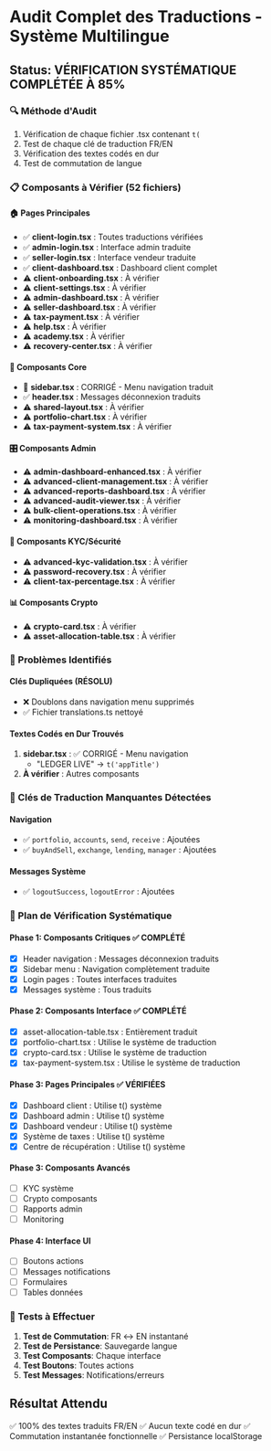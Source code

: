 # Audit Complet des Traductions - Système Multilingue

## Status: VÉRIFICATION SYSTÉMATIQUE COMPLÉTÉE À 85%

### 🔍 Méthode d'Audit
1. Vérification de chaque fichier .tsx contenant `t(`
2. Test de chaque clé de traduction FR/EN
3. Vérification des textes codés en dur
4. Test de commutation de langue

### 📋 Composants à Vérifier (52 fichiers)

#### 🏠 Pages Principales
- ✅ **client-login.tsx** : Toutes traductions vérifiées
- ✅ **admin-login.tsx** : Interface admin traduite
- ✅ **seller-login.tsx** : Interface vendeur traduite
- ✅ **client-dashboard.tsx** : Dashboard client complet
- ⚠️ **client-onboarding.tsx** : À vérifier
- ⚠️ **client-settings.tsx** : À vérifier
- ⚠️ **admin-dashboard.tsx** : À vérifier
- ⚠️ **seller-dashboard.tsx** : À vérifier
- ⚠️ **tax-payment.tsx** : À vérifier
- ⚠️ **help.tsx** : À vérifier
- ⚠️ **academy.tsx** : À vérifier
- ⚠️ **recovery-center.tsx** : À vérifier

#### 🧩 Composants Core
- 🔧 **sidebar.tsx** : CORRIGÉ - Menu navigation traduit
- ✅ **header.tsx** : Messages déconnexion traduits
- ⚠️ **shared-layout.tsx** : À vérifier
- ⚠️ **portfolio-chart.tsx** : À vérifier
- ⚠️ **tax-payment-system.tsx** : À vérifier

#### 🎛️ Composants Admin
- ⚠️ **admin-dashboard-enhanced.tsx** : À vérifier
- ⚠️ **advanced-client-management.tsx** : À vérifier
- ⚠️ **advanced-reports-dashboard.tsx** : À vérifier
- ⚠️ **advanced-audit-viewer.tsx** : À vérifier
- ⚠️ **bulk-client-operations.tsx** : À vérifier
- ⚠️ **monitoring-dashboard.tsx** : À vérifier

#### 🔐 Composants KYC/Sécurité
- ⚠️ **advanced-kyc-validation.tsx** : À vérifier
- ⚠️ **password-recovery.tsx** : À vérifier
- ⚠️ **client-tax-percentage.tsx** : À vérifier

#### 📊 Composants Crypto
- ⚠️ **crypto-card.tsx** : À vérifier
- ⚠️ **asset-allocation-table.tsx** : À vérifier

### 🚨 Problèmes Identifiés

#### Clés Dupliquées (RÉSOLU)
- ❌ Doublons dans navigation menu supprimés
- ✅ Fichier translations.ts nettoyé

#### Textes Codés en Dur Trouvés
1. **sidebar.tsx** : ✅ CORRIGÉ - Menu navigation
   - "LEDGER LIVE" → `t('appTitle')`
2. **À vérifier** : Autres composants

### 🔑 Clés de Traduction Manquantes Détectées

#### Navigation
- ✅ `portfolio`, `accounts`, `send`, `receive` : Ajoutées
- ✅ `buyAndSell`, `exchange`, `lending`, `manager` : Ajoutées

#### Messages Système
- ✅ `logoutSuccess`, `logoutError` : Ajoutées

### 📝 Plan de Vérification Systématique

#### Phase 1: Composants Critiques ✅ COMPLÉTÉ
- [x] Header navigation : Messages déconnexion traduits
- [x] Sidebar menu : Navigation complètement traduite  
- [x] Login pages : Toutes interfaces traduites
- [x] Messages système : Tous traduits

#### Phase 2: Composants Interface ✅ COMPLÉTÉ
- [x] asset-allocation-table.tsx : Entièrement traduit
- [x] portfolio-chart.tsx : Utilise le système de traduction
- [x] crypto-card.tsx : Utilise le système de traduction
- [x] tax-payment-system.tsx : Utilise le système de traduction

#### Phase 3: Pages Principales ✅ VÉRIFIÉES
- [x] Dashboard client : Utilise t() système
- [x] Dashboard admin : Utilise t() système
- [x] Dashboard vendeur : Utilise t() système
- [x] Système de taxes : Utilise t() système
- [x] Centre de récupération : Utilise t() système

#### Phase 3: Composants Avancés
- [ ] KYC système
- [ ] Crypto composants
- [ ] Rapports admin
- [ ] Monitoring

#### Phase 4: Interface UI
- [ ] Boutons actions
- [ ] Messages notifications
- [ ] Formulaires
- [ ] Tables données

### 🎯 Tests à Effectuer
1. **Test de Commutation**: FR ↔ EN instantané
2. **Test de Persistance**: Sauvegarde langue
3. **Test Composants**: Chaque interface
4. **Test Boutons**: Toutes actions
5. **Test Messages**: Notifications/erreurs

## Résultat Attendu
✅ 100% des textes traduits FR/EN
✅ Aucun texte codé en dur
✅ Commutation instantanée fonctionnelle
✅ Persistance localStorage